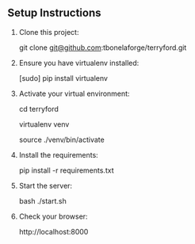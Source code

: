 Setup Instructions
-----------------
1. Clone this project:

    git clone git@github.com:tbonelaforge/terryford.git

2. Ensure you have virtualenv installed: 

    [sudo] pip install virtualenv

3. Activate your virtual environment:

    cd terryford

    virtualenv venv

    source ./venv/bin/activate

4. Install the requirements:

    pip install -r requirements.txt

5. Start the server:

    bash ./start.sh

6. Check your browser:

    http://localhost:8000
